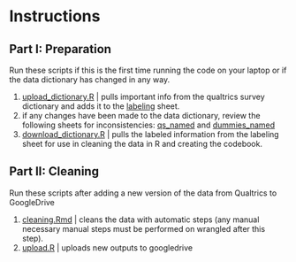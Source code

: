 # Instructions

## Part I: Preparation
Run these scripts if this is the first time running the code on your laptop or if the data dictionary has changed in any way.
1. [upload_dictionary.R](https://github.com/aeherman/communities_speak/blob/main/sp22/code/dictionary_upload.R) | pulls important info from the qualtrics survey dictionary and adds it to the [labeling](https://docs.google.com/spreadsheets/d/1qYNIz9QxsSlmqjD5Ym5BKI4Z160T2EBe3SeDq2ABIdw/edit#gid=261128975) sheet.
2. if any changes have been made to the data dictionary, review the following sheets for inconsistencies: [qs_named](https://docs.google.com/spreadsheets/d/1qYNIz9QxsSlmqjD5Ym5BKI4Z160T2EBe3SeDq2ABIdw/edit#gid=238259965) and [dummies_named](https://docs.google.com/spreadsheets/d/1qYNIz9QxsSlmqjD5Ym5BKI4Z160T2EBe3SeDq2ABIdw/edit#gid=1159455677)
3. [download_dictionary.R](https://github.com/aeherman/communities_speak/blob/main/sp22/code/dictionary_download.R) | pulls the labeled information from the labeling sheet for use in cleaning the data in R and creating the codebook.

## Part II: Cleaning
Run these scripts after adding a new version of the data from Qualtrics to GoogleDrive
1. [cleaning.Rmd]([url](https://github.com/aeherman/communities_speak/blob/main/sp22/code/cleaning.Rmd)) | cleans the data with automatic steps (any manual necessary manual steps must be performed on wrangled after this step).
2. [upload.R](https://github.com/aeherman/communities_speak/blob/main/sp22/code/upload.R) | uploads new outputs to googledrive
